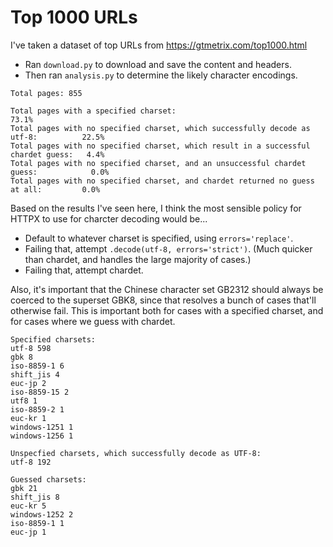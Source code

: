 # Top 1000 URLs

I've taken a dataset of top URLs from https://gtmetrix.com/top1000.html

* Ran `download.py` to download and save the content and headers.
* Then ran `analysis.py` to determine the likely character encodings.

```text
Total pages: 855

Total pages with a specified charset:                                               73.1%
Total pages with no specified charset, which successfully decode as utf-8:          22.5%
Total pages with no specified charset, which result in a successful chardet guess:   4.4%
Total pages with no specified charset, and an unsuccessful chardet guess:            0.0%
Total pages with no specified charset, and chardet returned no guess at all:         0.0%
```

Based on the results I've seen here, I think the most sensible policy for HTTPX to use
for charcter decoding would be...

* Default to whatever charset is specified, using `errors='replace'`.
* Failing that, attempt `.decode(utf-8, errors='strict')`. (Much quicker than chardet, and handles the large majority of cases.)
* Failing that, attempt chardet.

Also, it's important that the Chinese character set GB2312 should always be coerced to the superset GBK8,
since that resolves a bunch of cases that'll otherwise fail. This is important both for cases with a specified charset, and for cases where we guess with chardet.

```
Specified charsets:
utf-8 598
gbk 8
iso-8859-1 6
shift_jis 4
euc-jp 2
iso-8859-15 2
utf8 1
iso-8859-2 1
euc-kr 1
windows-1251 1
windows-1256 1

Unspecfied charsets, which successfully decode as UTF-8:
utf-8 192

Guessed charsets:
gbk 21
shift_jis 8
euc-kr 5
windows-1252 2
iso-8859-1 1
euc-jp 1
```
